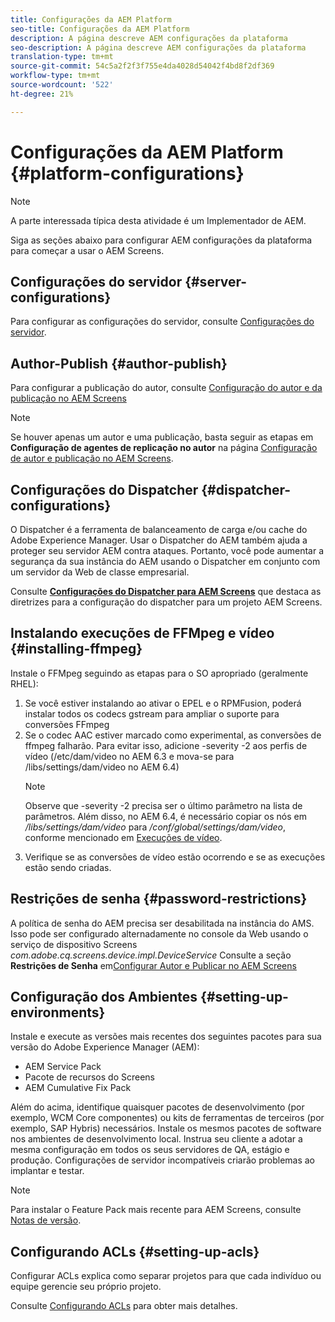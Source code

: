 ```yaml
---
title: Configurações da AEM Platform
seo-title: Configurações da AEM Platform
description: A página descreve AEM configurações da plataforma
seo-description: A página descreve AEM configurações da plataforma
translation-type: tm+mt
source-git-commit: 54c5a2f2f3f755e4da4028d54042f4bd8f2df369
workflow-type: tm+mt
source-wordcount: '522'
ht-degree: 21%

---
```


# Configurações da AEM Platform  {#platform-configurations}

>[!NOTE]
>
>A parte interessada típica desta atividade é um Implementador de AEM.

Siga as seções abaixo para configurar AEM configurações da plataforma para começar a usar o AEM Screens.

## Configurações do servidor {#server-configurations}

Para configurar as configurações do servidor, consulte [Configurações do servidor](https://helpx.adobe.com/experience-manager/6-5/screens/using/configuring-screens-introduction.html#ServerConfiguration).

## Author-Publish {#author-publish}

Para configurar a publicação do autor, consulte [Configuração do autor e da publicação no AEM Screens](https://helpx.adobe.com/br/experience-manager/6-5/screens/using/author-and-publish.html)

>[!NOTE]
>
>Se houver apenas um autor e uma publicação, basta seguir as etapas em **Configuração de agentes de replicação no autor** na página [Configuração de autor e publicação no AEM Screens](https://helpx.adobe.com/experience-manager/6-5/screens/using/author-and-publish.html).

## Configurações do Dispatcher {#dispatcher-configurations}

O Dispatcher é a ferramenta de balanceamento de carga e/ou cache do Adobe Experience Manager. Usar o Dispatcher do AEM também ajuda a proteger seu servidor AEM contra ataques. Portanto, você pode aumentar a segurança da sua instância do AEM usando o Dispatcher em conjunto com um servidor da Web de classe empresarial.

Consulte **[Configurações do Dispatcher para AEM Screens](https://helpx.adobe.com/experience-manager/6-5/screens/using/dispatcher-configurations-aem-screens.html)** que destaca as diretrizes para a configuração do dispatcher para um projeto AEM Screens.

## Instalando execuções de FFMpeg e vídeo {#installing-ffmpeg}

Instale o FFMpeg seguindo as etapas para o SO apropriado (geralmente RHEL):

1. Se você estiver instalando ao ativar o EPEL e o RPMFusion, poderá instalar todos os codecs gstream para ampliar o suporte para conversões FFmpeg
1. Se o codec AAC estiver marcado como experimental, as conversões de ffmpeg falharão. Para evitar isso, adicione -severity -2 aos perfis de vídeo (/etc/dam/video no AEM 6.3 e mova-se para /libs/settings/dam/video no AEM 6.4)
   >[!NOTE]
   >
   > Observe que -severity -2 precisa ser o último parâmetro na lista de parâmetros. Além disso, no AEM 6.4, é necessário copiar os nós em */libs/settings/dam/video* para */conf/global/settings/dam/video*, conforme mencionado em [Execuções de vídeo](https://helpx.adobe.com/experience-manager/6-5/screens/using/generating-renditions.html).
1. Verifique se as conversões de vídeo estão ocorrendo e se as execuções estão sendo criadas.

## Restrições de senha {#password-restrictions}

A política de senha do AEM precisa ser desabilitada na instância do AMS. Isso pode ser configurado alternadamente no console da Web usando o serviço de dispositivo Screens *com.adobe.cq.screens.device.impl.DeviceService*
Consulte a seção **Restrições de Senha** em[Configurar Autor e Publicar no AEM Screens](https://helpx.adobe.com/experience-manager/6-5/screens/using/author-and-publish.html)

## Configuração dos Ambientes {#setting-up-environments}

Instale e execute as versões mais recentes dos seguintes pacotes para sua versão do Adobe Experience Manager (AEM):

* AEM Service Pack
* Pacote de recursos do Screens
* AEM Cumulative Fix Pack

Além do acima, identifique quaisquer pacotes de desenvolvimento (por exemplo, WCM Core
componentes) ou kits de ferramentas de terceiros (por exemplo, SAP Hybris) necessários.
Instale os mesmos pacotes de software nos ambientes de desenvolvimento local. Instrua seu cliente a adotar a mesma configuração em todos os seus servidores de QA, estágio e produção. Configurações de servidor incompatíveis criarão problemas ao implantar e testar.

>[!NOTE]
>
>Para instalar o Feature Pack mais recente para AEM Screens, consulte [Notas de versão](https://helpx.adobe.com/experience-manager/6-5/screens/user-guide.html?topic=/experience-manager/6-5/screens/morehelp/release-notes.ug.js).

## Configurando ACLs {#setting-up-acls}

Configurar ACLs explica como separar projetos para que cada indivíduo ou equipe gerencie seu próprio projeto.

Consulte [Configurando ACLs](https://helpx.adobe.com/experience-manager/6-5/screens/using/setting-up-acls.html) para obter mais detalhes.
